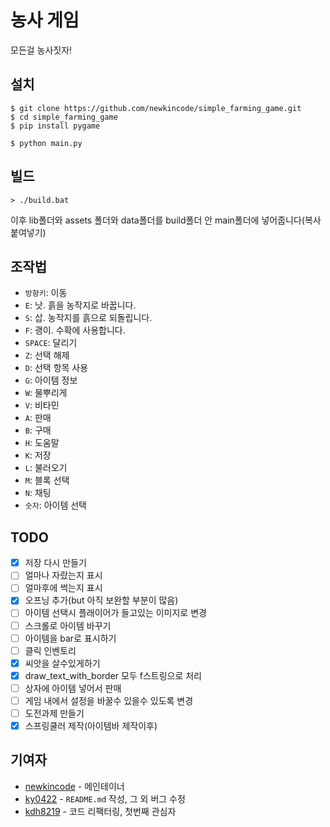 # 농사 게임

모든걸 농사짓자!

## 설치

```console
$ git clone https://github.com/newkincode/simple_farming_game.git
$ cd simple_farming_game
$ pip install pygame

$ python main.py
```

## 빌드

```console
> ./build.bat
```
이후 lib폴더와 assets 폴더와 data폴더를 build폴더 안 main폴더에 넣어줍니다(복사 붙여넣기)

## 조작법

-   `방향키`: 이동
-   `E`: 낫. 흙을 농작지로 바꿉니다.
-   `S`: 삽. 농작지를 흙으로 되돌립니다.
-   `F`: 괭이. 수확에 사용합니다.
-   `SPACE`: 달리기
-   `Z`: 선택 해제
-   `D`: 선택 항목 사용
-   `G`: 아이템 정보
-   `W`: 물뿌리게
-   `V`: 비타민
-   `A`: 판매
-   `B`: 구매
-   `H`: 도움말
-   `K`: 저장
-   `L`: 불러오기
-   `M`: 블록 선택
-   `N`: 채팅
-   `숫자`: 아이템 선택 
## TODO

-   [x] 저장 다시 만들기
-   [ ] 얼마나 자랐는지 표시
-   [ ] 얼마후에 썩는지 표시
-   [x] 오프닝 추가(but 아직 보완할 부분이 많음)
-   [ ] 아이템 선택시 플래이어가 들고있는 이미지로 변경
-   [ ] 스크롤로 아이템 바꾸기
-   [ ] 아이템을 bar로 표시하기
-   [ ] 클릭 인벤토리
-   [x] 씨앗을 살수있게하기
-   [x] draw_text_with_border 모두 f스트링으로 처리
-   [ ] 상자에 아이템 넣어서 판매
-   [ ] 게임 내에서 설정을 바꿀수 있을수 있도록 변경
-   [ ] 도전과제 만들기
-   [x] 스프링쿨러 제작(아이템바 제작이후)

## 기여자

-   [newkincode](https://github.com/newkincode) - 메인테이너
-   [ky0422](https://github.com/ky0422) - `README.md` 작성, 그 외 버그 수정
-   [kdh8219](https://github.com/kdh8219) - 코드 리팩터링, 첫번째 관심자
